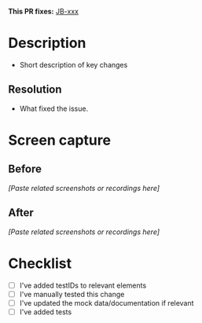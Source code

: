 **This PR fixes:** [JB-xxx](https://your-jira.atlassian.net/browse/JB-xxx)

# Description

- Short description of key changes

## Resolution

- What fixed the issue.

# Screen capture

## Before

_[Paste related screenshots or recordings here]_

## After

_[Paste related screenshots or recordings here]_

# Checklist

- [ ] I've added testIDs to relevant elements
- [ ] I've manually tested this change
- [ ] I've updated the mock data/documentation if relevant
- [ ] I've added tests
